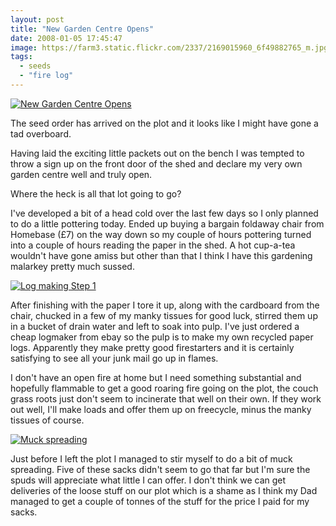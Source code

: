 ```yaml
---
layout: post
title: "New Garden Centre Opens"
date: 2008-01-05 17:45:47
image: https://farm3.static.flickr.com/2337/2169015960_6f49882765_m.jpg
tags:
  - seeds
  - "fire log"
---
```


[![New Garden Centre Opens](https://farm3.static.flickr.com/2337/2169015960_6f49882765_m.jpg)](https://www.flickr.com/photos/warriorwomen/2169015960/)

The seed order has arrived on the plot and it looks like I might have gone a tad overboard.

Having laid the exciting little packets out on the bench I was tempted to throw a sign up on the front door of the shed and declare my very own garden centre well and truly open.

Where the heck is all that lot going to go?

I've developed a bit of a head cold over the last few days so I only planned to do a little pottering today. Ended up buying a bargain foldaway chair from Homebase (£7) on the way down so my couple of hours pottering turned into a couple of hours reading the paper in the shed. A hot cup-a-tea wouldn't have gone amiss but other than that I think I have this gardening malarkey pretty much sussed.

[![Log making Step 1](https://farm3.static.flickr.com/2011/2169016976_0de08e24a3_m.jpg)](https://www.flickr.com/photos/warriorwomen/2169016976/)

After finishing with the paper I tore it up, along with the cardboard from the chair, chucked in a few of my manky tissues for good luck, stirred them up in a bucket of drain water and left to soak into pulp. I've just ordered a cheap logmaker from ebay so the pulp is to make my own recycled paper logs. Apparently they make pretty good firestarters and it is certainly satisfying to see all your junk mail go up in flames.

I don't have an open fire at home but I need something substantial and hopefully flammable to get a good roaring fire going on the plot, the couch grass roots just don't seem to incinerate that well on their own. If they work out well, I'll make loads and offer them up on freecycle, minus the manky tissues of course.

[![Muck spreading](https://farm3.static.flickr.com/2380/2168222787_96c25ae8de_m.jpg)](https://www.flickr.com/photos/warriorwomen/2168222787/)

Just before I left the plot I managed to stir myself to do a bit of muck spreading. Five of these sacks didn't seem to go that far but I'm sure the spuds will appreciate what little I can offer. I don't think we can get deliveries of the loose stuff on our plot which is a shame as I think my Dad managed to get a couple of tonnes of the stuff for the price I paid for my sacks.
